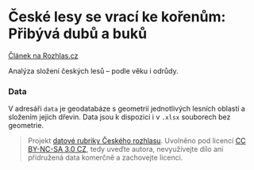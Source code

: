 # České lesy se vrací ke kořenům: Přibývá dubů a buků

[Článek na Rozhlas.cz](http://www.rozhlas.cz/zpravy/data/_zprava/ceske-lesy-se-vraci-ke-korenum-pribyva-dubu-a-buku--1490116)

Analýza složení českých lesů – podle věku i odrůdy.

### Data

V adresáři `data` je geodatabáze s geometrií jednotlivých lesních oblastí a složením jejich dřevin. Data jsou k dispozici i v `.xlsx` souborech bez geometrie.

> Projekt [datové rubriky Českého rozhlasu](http://www.rozhlas.cz/zpravy/data/). Uvolněno pod licencí [CC BY-NC-SA 3.0 CZ](http://creativecommons.org/licenses/by-nc-sa/3.0/cz/), tedy uveďte autora, nevyužívejte dílo ani přidružená data komerčně a zachovejte licenci.
